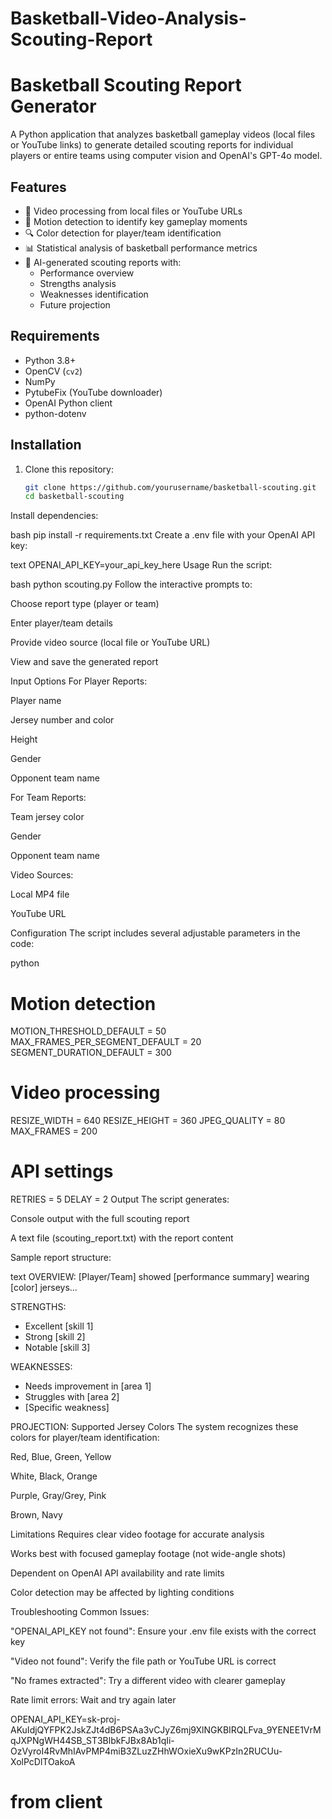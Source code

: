 # Basketball-Video-Analysis-Scouting-Report




# Basketball Scouting Report Generator


A Python application that analyzes basketball gameplay videos (local files or YouTube links) to generate detailed scouting reports for individual players or entire teams using computer vision and OpenAI's GPT-4o model.

## Features

- 🎥 Video processing from local files or YouTube URLs
- 🏀 Motion detection to identify key gameplay moments
- 🔍 Color detection for player/team identification
- 📊 Statistical analysis of basketball performance metrics
- 📝 AI-generated scouting reports with:
  - Performance overview
  - Strengths analysis
  - Weaknesses identification
  - Future projection

## Requirements

- Python 3.8+
- OpenCV (`cv2`)
- NumPy
- PytubeFix (YouTube downloader)
- OpenAI Python client
- python-dotenv

## Installation

1. Clone this repository:
   ```bash
   git clone https://github.com/yourusername/basketball-scouting.git
   cd basketball-scouting
Install dependencies:

bash
pip install -r requirements.txt
Create a .env file with your OpenAI API key:

text
OPENAI_API_KEY=your_api_key_here
Usage
Run the script:

bash
python scouting.py
Follow the interactive prompts to:

Choose report type (player or team)

Enter player/team details

Provide video source (local file or YouTube URL)

View and save the generated report

Input Options
For Player Reports:

Player name

Jersey number and color

Height

Gender

Opponent team name

For Team Reports:

Team jersey color

Gender

Opponent team name

Video Sources:

Local MP4 file

YouTube URL

Configuration
The script includes several adjustable parameters in the code:

python
# Motion detection
MOTION_THRESHOLD_DEFAULT = 50
MAX_FRAMES_PER_SEGMENT_DEFAULT = 20
SEGMENT_DURATION_DEFAULT = 300

# Video processing
RESIZE_WIDTH = 640
RESIZE_HEIGHT = 360
JPEG_QUALITY = 80
MAX_FRAMES = 200

# API settings
RETRIES = 5
DELAY = 2
Output
The script generates:

Console output with the full scouting report

A text file (scouting_report.txt) with the report content

Sample report structure:

text
OVERVIEW:
[Player/Team] showed [performance summary] wearing [color] jerseys...

STRENGTHS:
- Excellent [skill 1]
- Strong [skill 2]
- Notable [skill 3]

WEAKNESSES:
- Needs improvement in [area 1]
- Struggles with [area 2]
- [Specific weakness]

PROJECTION:
Supported Jersey Colors
The system recognizes these colors for player/team identification:

Red, Blue, Green, Yellow

White, Black, Orange

Purple, Gray/Grey, Pink

Brown, Navy

Limitations
Requires clear video footage for accurate analysis

Works best with focused gameplay footage (not wide-angle shots)

Dependent on OpenAI API availability and rate limits

Color detection may be affected by lighting conditions

Troubleshooting
Common Issues:

"OPENAI_API_KEY not found": Ensure your .env file exists with the correct key

"Video not found": Verify the file path or YouTube URL is correct

"No frames extracted": Try a different video with clearer gameplay

Rate limit errors: Wait and try again later



OPENAI_API_KEY=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 
# from client
